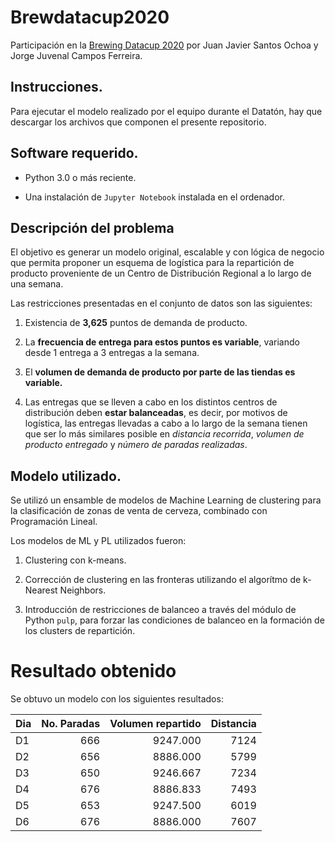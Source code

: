 # Brewdatacup2020

Participación en la [Brewing Datacup 2020](https://www.brewingdatacup.com) por Juan Javier Santos Ochoa y Jorge Juvenal Campos Ferreira.

## Instrucciones. 

Para ejecutar el modelo realizado por el equipo durante el Datatón, hay que descargar los archivos que componen el presente repositorio. 

## Software requerido. 

* Python 3.0 o más reciente. 

* Una instalación de `Jupyter Notebook` instalada en el ordenador. 


## Descripción del problema

El objetivo es generar un modelo original, escalable y con lógica de negocio que permita proponer un esquema de logística para la repartición de producto proveniente de un Centro de Distribución Regional a lo largo de una semana. 

Las restricciones presentadas en el conjunto de datos son las siguientes: 

1. Existencia de **3,625** puntos de demanda de producto. 

2. La **frecuencia de entrega para estos puntos es variable**, variando desde 1 entrega a 3 entregas a la semana. 

3. El **volumen de demanda de producto por parte de las tiendas es variable.** 

4. Las entregas que se lleven a cabo en los distintos centros de distribución deben **estar balanceadas**, es decir, por motivos de logística, las entregas llevadas a cabo a lo largo de la semana tienen que ser lo más similares posible en _distancia recorrida_, _volumen de producto entregado_ y _número de paradas realizadas_. 

## Modelo utilizado. 

Se utilizó un ensamble de modelos de Machine Learning de clustering para la clasificación de zonas de venta de cerveza, combinado con Programación Lineal. 

Los modelos de ML y PL utilizados fueron: 

1) Clustering con k-means. 

2) Corrección de clustering en las fronteras utilizando el algorítmo de k-Nearest Neighbors. 

3) Introducción de restricciones de balanceo a través del módulo de Python `pulp`, para forzar las condiciones de balanceo en la formación de los clusters de repartición. 


# Resultado obtenido

Se obtuvo un modelo con los siguientes resultados: 

<table>
 <thead>
  <tr>
   <th style="text-align:left;"> Dia </th>
   <th style="text-align:right;"> No. Paradas </th>
   <th style="text-align:right;"> Volumen repartido </th>
   <th style="text-align:right;"> Distancia </th>
  </tr>
 </thead>
<tbody>
  <tr>
   <td style="text-align:left;"> D1 </td>
   <td style="text-align:right;"> 666 </td>
   <td style="text-align:right;"> 9247.000 </td>
   <td style="text-align:right;"> 7124 </td>
  </tr>
  <tr>
   <td style="text-align:left;"> D2 </td>
   <td style="text-align:right;"> 656 </td>
   <td style="text-align:right;"> 8886.000 </td>
   <td style="text-align:right;"> 5799 </td>
  </tr>
  <tr>
   <td style="text-align:left;"> D3 </td>
   <td style="text-align:right;"> 650 </td>
   <td style="text-align:right;"> 9246.667 </td>
   <td style="text-align:right;"> 7234 </td>
  </tr>
  <tr>
   <td style="text-align:left;"> D4 </td>
   <td style="text-align:right;"> 676 </td>
   <td style="text-align:right;"> 8886.833 </td>
   <td style="text-align:right;"> 7493 </td>
  </tr>
  <tr>
   <td style="text-align:left;"> D5 </td>
   <td style="text-align:right;"> 653 </td>
   <td style="text-align:right;"> 9247.500 </td>
   <td style="text-align:right;"> 6019 </td>
  </tr>
  <tr>
   <td style="text-align:left;"> D6 </td>
   <td style="text-align:right;"> 676 </td>
   <td style="text-align:right;"> 8886.000 </td>
   <td style="text-align:right;"> 7607 </td>
  </tr>
</tbody>
</table>






